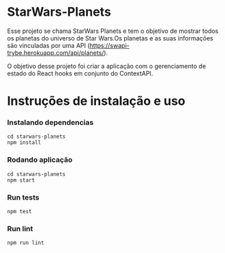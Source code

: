 # StarWars-Planets

  Esse projeto se chama StarWars Planets e tem o objetivo de mostrar todos os planetas do universo de Star Wars.Os planetas e as suas informações são vinculadas por uma API (https://swapi-trybe.herokuapp.com/api/planets/). 
  
  O objetivo desse projeto foi criar a aplicação com o gerenciamento de estado do React hooks em conjunto do ContextAPI. 

# Instruções de instalação e uso
### Instalando dependencias
```
cd starwars-planets
npm install
```
### Rodando aplicação
```
cd starwars-planets
npm start

```
### Run tests
```
npm test
```
### Run lint
```
npm run lint
```
